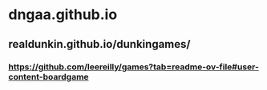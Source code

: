 # dngaa.github.io
## realdunkin.github.io/dunkingames/
### https://github.com/leereilly/games?tab=readme-ov-file#user-content-boardgame
